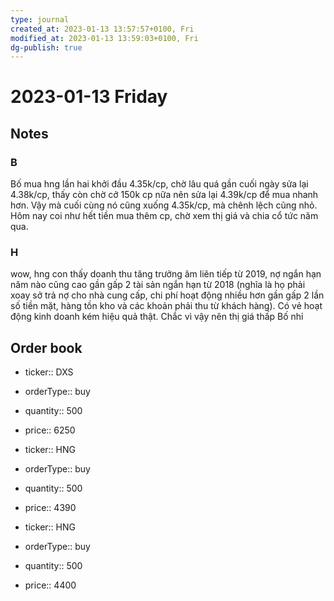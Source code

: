 ```yaml
---
type: journal
created_at: 2023-01-13 13:57:57+0100, Fri
modified_at: 2023-01-13 13:59:03+0100, Fri
dg-publish: true
---
```

# 2023-01-13 Friday

## Notes

### B

Bố mua hng lần hai khởi đầu 4.35k/cp, chờ lâu quá gần cuối ngày sửa lại 4.38k/cp, thấy còn chờ cở 150k cp nữa nên sửa lại 4.39k/cp để mua nhanh hơn. Vậy mà cuối cùng nó cũng xuống 4.35k/cp, mà chênh lệch cũng nhỏ.
Hôm nay coi như hết tiền mua thêm cp, chờ xem thị giá và chia cổ tức năm qua.

### H

wow, hng con thấy doanh thu tăng trưởng âm liên tiếp từ 2019, nợ ngắn hạn năm nào cũng cao gần gấp 2 tài sản ngắn hạn từ 2018 (nghĩa là họ phải xoay sở trả nợ cho nhà cung cấp, chi phí hoạt động nhiều hơn gần gấp 2 lần số tiền mặt, hàng tồn kho và các khoản phải thu từ khách hàng). Có vẻ hoạt động kinh doanh kém hiệu quả thật. Chắc vì vậy nên thị giá thấp Bố nhỉ

## Order book

- ticker:: DXS
- orderType:: buy
- quantity:: 500
- price:: 6250

- ticker:: HNG
- orderType:: buy
- quantity:: 500
- price:: 4390

- ticker:: HNG
- orderType:: buy
- quantity:: 500
- price:: 4400